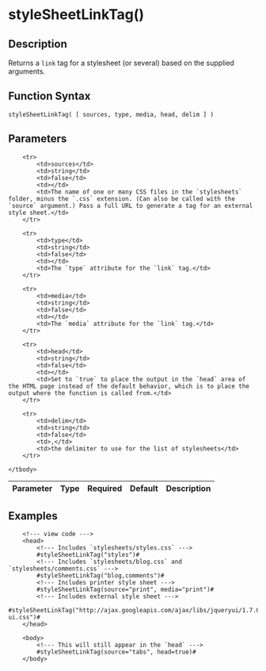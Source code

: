 # styleSheetLinkTag()

## Description
Returns a `link` tag for a stylesheet (or several) based on the supplied arguments.

## Function Syntax
	styleSheetLinkTag( [ sources, type, media, head, delim ] )


## Parameters
<table>
	<thead>
		<tr>
			<th>Parameter</th>
			<th>Type</th>
			<th>Required</th>
			<th>Default</th>
			<th>Description</th>
		</tr>
	</thead>
	<tbody>
		
		<tr>
			<td>sources</td>
			<td>string</td>
			<td>false</td>
			<td></td>
			<td>The name of one or many CSS files in the `stylesheets` folder, minus the `.css` extension. (Can also be called with the `source` argument.) Pass a full URL to generate a tag for an external style sheet.</td>
		</tr>
		
		<tr>
			<td>type</td>
			<td>string</td>
			<td>false</td>
			<td></td>
			<td>The `type` attribute for the `link` tag.</td>
		</tr>
		
		<tr>
			<td>media</td>
			<td>string</td>
			<td>false</td>
			<td></td>
			<td>The `media` attribute for the `link` tag.</td>
		</tr>
		
		<tr>
			<td>head</td>
			<td>string</td>
			<td>false</td>
			<td></td>
			<td>Set to `true` to place the output in the `head` area of the HTML page instead of the default behavior, which is to place the output where the function is called from.</td>
		</tr>
		
		<tr>
			<td>delim</td>
			<td>string</td>
			<td>false</td>
			<td>,</td>
			<td>the delimiter to use for the list of stylesheets</td>
		</tr>
		
	</tbody>
</table>


## Examples
	
		<!--- view code --->
		<head>
			<!--- Includes `stylesheets/styles.css` --->
		    #styleSheetLinkTag("styles")#
			<!--- Includes `stylesheets/blog.css` and `stylesheets/comments.css` --->
			#styleSheetLinkTag("blog,comments")#
			<!--- Includes printer style sheet --->
			#styleSheetLinkTag(source="print", media="print")#
			<!--- Includes external style sheet --->
			#styleSheetLinkTag("http://ajax.googleapis.com/ajax/libs/jqueryui/1.7.0/themes/cupertino/jquery-ui.css")#
		</head>
		
		<body>
			<!--- This will still appear in the `head` --->
			#styleSheetLinkTag(source="tabs", head=true)#
		</body>
